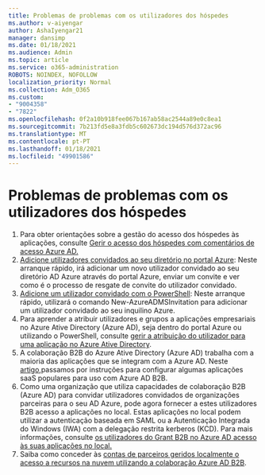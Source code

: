 ```yaml
---
title: Problemas de problemas com os utilizadores dos hóspedes
ms.author: v-aiyengar
author: AshaIyengar21
manager: dansimp
ms.date: 01/18/2021
ms.audience: Admin
ms.topic: article
ms.service: o365-administration
ROBOTS: NOINDEX, NOFOLLOW
localization_priority: Normal
ms.collection: Adm_O365
ms.custom:
- "9004358"
- "7822"
ms.openlocfilehash: 0f2a10b918fee067b167ab58ac2544a89e0c8ea1
ms.sourcegitcommit: 7b213fd5e8a3fdb5c602673dc194d576d372ac96
ms.translationtype: MT
ms.contentlocale: pt-PT
ms.lasthandoff: 01/18/2021
ms.locfileid: "49901586"
---
```

# <a name="troubleshoot-guest-user-issues"></a>Problemas de problemas com os utilizadores dos hóspedes

1. Para obter orientações sobre a gestão do acesso dos hóspedes às aplicações, consulte [Gerir o acesso dos hóspedes com comentários de acesso Azure AD.](https://docs.microsoft.com/azure/active-directory/governance/manage-guest-access-with-access-reviews)
1. [Adicione utilizadores convidados ao seu diretório no portal Azure](https://docs.microsoft.com/azure/active-directory/external-identities/b2b-quickstart-add-guest-users-portal): Neste arranque rápido, irá adicionar um novo utilizador convidado ao seu diretório AD Azure através do portal Azure, enviar um convite e ver como é o processo de resgate de convite do utilizador convidado.
1. [Adicione um utilizador convidado com o PowerShell](https://docs.microsoft.com/azure/active-directory/external-identities/b2b-quickstart-invite-powershell): Neste arranque rápido, utilizará o comando New-AzureADMSInvitation para adicionar um utilizador convidado ao seu inquilino Azure.
1. Para aprender a atribuir utilizadores e grupos a aplicações empresariais no Azure Ative Directory (Azure AD), seja dentro do portal Azure ou utilizando o PowerShell, consulte [gerir a atribuição do utilizador para uma aplicação no Azure Ative Directory](https://docs.microsoft.com/azure/active-directory/manage-apps/assign-user-or-group-access-portal). 
1. A colaboração B2B do Azure Ative Directory (Azure AD) trabalha com a maioria das aplicações que se integram com a Azure AD. Neste [artigo,](https://docs.microsoft.com/azure/active-directory/external-identities/configure-saas-apps)passamos por instruções para configurar algumas aplicações saaS populares para uso com Azure AD B2B.
1. Como uma organização que utiliza capacidades de colaboração B2B (Azure AD) para convidar utilizadores convidados de organizações parceiras para o seu AD Azure, pode agora fornecer a estes utilizadores B2B acesso a aplicações no local. Estas aplicações no local podem utilizar a autenticação baseada em SAML ou a Autenticação Integrada do Windows (IWA) com a delegação restrita kerberos (KCD). Para mais informações, consulte [os utilizadores do Grant B2B no Azure AD acesso às suas aplicações no local.](https://docs.microsoft.com/azure/active-directory/external-identities/hybrid-cloud-to-on-premises)
1. Saiba como conceder às [contas de parceiros geridos localmente o acesso a recursos na nuvem utilizando a colaboração Azure AD B2B](https://docs.microsoft.com/azure/active-directory/external-identities/hybrid-on-premises-to-cloud).
